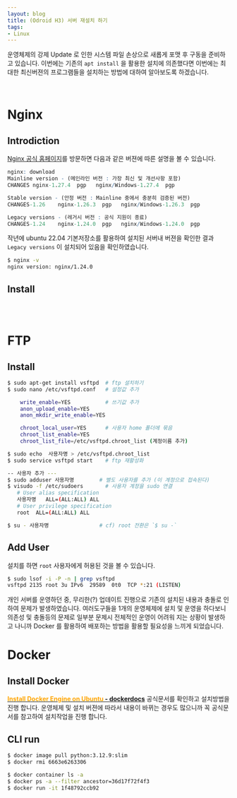 ```yaml
---
layout: blog
title: (Odroid H3) 서버 재설치 하기
tags:
- Linux
---
```


운영체제의 강제 Update 로 인한 시스템 파일 손상으로 새롭게 포맷 후 구동을 준비하고 있습니다. 이번에는 기존의 `apt install` 을 활용한 설치에 의존했다면 이번에는 최대한 최신버젼의 프로그램들을 설치하는 방법에 대하여 알아보도록 하겠습니다.

<br/>

# Nginx
## Introdiction
[Nginx 공식 홈페이지](https://nginx.org/en/download.html)를 방문하면 다음과 같은 버젼에 따른 설명을 볼 수 있습니다.
```r
nginx: download
Mainline version - (메인라인 버전 : 가장 최신 및 개선사항 포함)
CHANGES	nginx-1.27.4  pgp	nginx/Windows-1.27.4  pgp

Stable version - (안정 버전 : Mainline 중에서 충분히 검증된 버전)
CHANGES-1.26	nginx-1.26.3  pgp	nginx/Windows-1.26.3  pgp

Legacy versions - (레거시 버전 : 공식 지원이 종료)
CHANGES-1.24	nginx-1.24.0  pgp	nginx/Windows-1.24.0  pgp
```

작년에 ubuntu 22.04 기본저장소를 활용하여 설치된 서버내 버젼을 확인한 결과 `Legacy versions` 이 설치되어 있음을 확인하였습니다.
```bash
$ nginx -v
nginx version: nginx/1.24.0
```

## Install
```
```


<br/>

# FTP
## Install
```bash
$ sudo apt-get install vsftpd  # ftp 설치하기
$ sudo nano /etc/vsftpd.conf   # 설정값 추가

    write_enable=YES           # 쓰기값 추가 
    anon_upload_enable=YES
    anon_mkdir_write_enable=YES

    chroot_local_user=YES      # 사용자 home 폴더에 묶음
    chroot_list_enable=YES
    chroot_list_file=/etc/vsftpd.chroot_list (계정이름 추가)

$ sudo echo  사용자명 > /etc/vsftpd.chroot_list
$ sudo service vsftpd start    # ftp 재활성화

-- 사용자 추가 ---
$ sudo adduser 사용자명        # 별도 사용자를 추가 (이 계정으로 접속된다)
$ visudo -f /etc/sudoers       # 사용자 계정을 sudo 연결 
   # User alias specification
   사용자명   ALL=(ALL:ALL) ALL    
   # User privilege specification
   root  ALL=(ALL:ALL) ALL

$ su - 사용자명                # cf) root 전환은 `$ su -` 
```

## Add User
설치를 하면 `root` 사용자에게 허용된 것을 볼 수 있습니다.
```bash
$ sudo lsof -i -P -n | grep vsftpd
vsftpd 2135 root 3u IPv6  29589  0t0  TCP *:21 (LISTEN)
```


개인 서버를 운영하던 중, 무리한(?) 업데이트 진행으로 기존의 설치된 내용과 충돌로 인하여 문제가 발생하였습니다. 여러도구들을 1개의 운영체제에 설치 및 운영을 하다보니 의존성 및 충돌등의 문제로 일부분 문제시 전체적인 운영이 어려워 지는 상황이 발생하고 나니까 Docker 를 활용하여 배포하는 방법을 활용할 필요성을 느끼게 되었습니다. 

# Docker
## Install Docker
**[<span style='color:orange'>Install Docker Engine on Ubuntu</span> - dockerdocs](https://docs.docker.com/engine/install/ubuntu/#install-using-the-repository)** 공식문서를 확인하고 설치방법을 진행 합니다. 운영체제 및 설치 버젼에 따라서 내용이 바뀌는 경우도 많으니까 꼭 공식문서를 참고하여 설치작업을 진행 합니다.

## CLI run
```bash
$ docker image pull python:3.12.9:slim
$ docker rmi 6663e6263306

$ docker container ls -a
$ docker ps -a --filter ancestor=36d17f72f4f3
$ docker run -it 1f48792ccb92
```